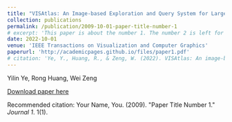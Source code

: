 ```yaml
---
title: "VISAtlas: An Image-based Exploration and Query System for Large Visualization Collections via Neural Image Embedding"
collection: publications
permalink: /publication/2009-10-01-paper-title-number-1
# excerpt: 'This paper is about the number 1. The number 2 is left for future work.'
date: 2022-10-01
venue: 'IEEE Transactions on Visualization and Computer Graphics'
paperurl: 'http://academicpages.github.io/files/paper1.pdf'
# citation: 'Ye, Y., Huang, R., & Zeng, W. (2022). VISAtlas: An image-based exploration and query system for large visualization collections via neural image embedding. IEEE Transactions on Visualization and Computer Graphics.'
---
```

Yilin Ye, Rong Huang, Wei Zeng

[Download paper here](http://academicpages.github.io/files/paper1.pdf)

Recommended citation: Your Name, You. (2009). "Paper Title Number 1." <i>Journal 1</i>. 1(1). 